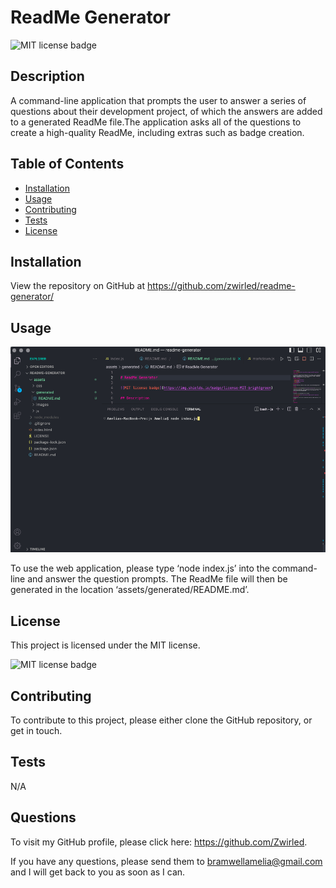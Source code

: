 
# ReadMe Generator

![MIT license badge](https://img.shields.io/badge/license-MIT-brightgreen)

## Description

A command-line application that prompts the user to answer a series of questions about their development project, of which the answers are added to a generated ReadMe file.The application asks all of the questions to create a high-quality ReadMe, including extras such as badge creation.

## Table of Contents

- [Installation](#installation)
- [Usage](#usage)
- [Contributing](#contributing)
- [Tests](#tests)
- [License](#license)

## Installation

View the repository on GitHub at https://github.com/zwirled/readme-generator/

## Usage

![screenshot of ReadMe Generator](../images/screenshot.png)

To use the web application, please type ‘node index.js’ into the command-line and answer the question prompts. The ReadMe file will then be generated in the location ‘assets/generated/README.md’.

## License

This project is licensed under the MIT license.

![MIT license badge](https://img.shields.io/badge/license-MIT-brightgreen)

## Contributing

To contribute to this project, please either clone the GitHub repository, or get in touch.

## Tests

N/A

## Questions

To visit my GitHub profile, please click here: https://github.com/Zwirled.

If you have any questions, please send them to bramwellamelia@gmail.com and I will get back to you as soon as I can.
